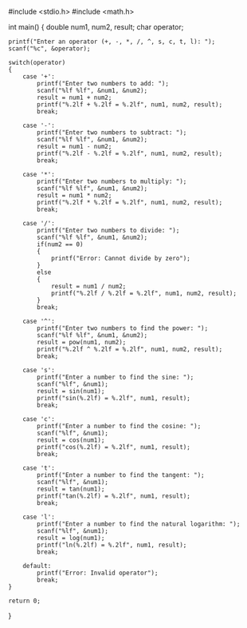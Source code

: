 #include <stdio.h>
#include <math.h>

int main()
{
    double num1, num2, result;
    char operator;

    printf("Enter an operator (+, -, *, /, ^, s, c, t, l): ");
    scanf("%c", &operator);

    switch(operator)
    {
        case '+':
            printf("Enter two numbers to add: ");
            scanf("%lf %lf", &num1, &num2);
            result = num1 + num2;
            printf("%.2lf + %.2lf = %.2lf", num1, num2, result);
            break;

        case '-':
            printf("Enter two numbers to subtract: ");
            scanf("%lf %lf", &num1, &num2);
            result = num1 - num2;
            printf("%.2lf - %.2lf = %.2lf", num1, num2, result);
            break;

        case '*':
            printf("Enter two numbers to multiply: ");
            scanf("%lf %lf", &num1, &num2);
            result = num1 * num2;
            printf("%.2lf * %.2lf = %.2lf", num1, num2, result);
            break;

        case '/':
            printf("Enter two numbers to divide: ");
            scanf("%lf %lf", &num1, &num2);
            if(num2 == 0)
            {
                printf("Error: Cannot divide by zero");
            }
            else
            {
                result = num1 / num2;
                printf("%.2lf / %.2lf = %.2lf", num1, num2, result);
            }
            break;

        case '^':
            printf("Enter two numbers to find the power: ");
            scanf("%lf %lf", &num1, &num2);
            result = pow(num1, num2);
            printf("%.2lf ^ %.2lf = %.2lf", num1, num2, result);
            break;

        case 's':
            printf("Enter a number to find the sine: ");
            scanf("%lf", &num1);
            result = sin(num1);
            printf("sin(%.2lf) = %.2lf", num1, result);
            break;

        case 'c':
            printf("Enter a number to find the cosine: ");
            scanf("%lf", &num1);
            result = cos(num1);
            printf("cos(%.2lf) = %.2lf", num1, result);
            break;

        case 't':
            printf("Enter a number to find the tangent: ");
            scanf("%lf", &num1);
            result = tan(num1);
            printf("tan(%.2lf) = %.2lf", num1, result);
            break;

        case 'l':
            printf("Enter a number to find the natural logarithm: ");
            scanf("%lf", &num1);
            result = log(num1);
            printf("ln(%.2lf) = %.2lf", num1, result);
            break;

        default:
            printf("Error: Invalid operator");
            break;
    }

    return 0;
}
